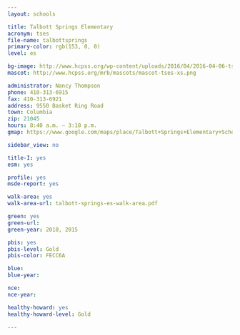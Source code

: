```yaml
---
layout: schools

title: Talbott Springs Elementary
acronym: tses
file-name: talbottsprings
primary-color: rgb(153, 0, 0)
level: es

bg-image: http://www.hcpss.org/wp-content/uploads/2016/04/2016-04-06-tses-salad-fruit-bar-4984.jpg
mascot: http://www.hcpss.org/mrb/mascots/mascot-tses-xs.png

administrator: Nancy Thompson
phone: 410-313-6915
fax: 410-313-6921
address: 9550 Basket Ring Road
town: Columbia
zip: 21045
hours: 8:40 a.m. – 3:10 p.m.
gmap: https://www.google.com/maps/place/Talbott+Springs+Elementary+School/@39.2130344,-76.8457956,17z/data=!3m1!4b1!4m2!3m1!1s0x89b7dfea035b3841:0xdd2a5aacf1a6de72?hl=en

sidebar_view: no

title-I: yes
esm: yes

profile: yes
msde-report: yes 

walk-area: yes
walk-area-url: talbott-springs-es-walk-area.pdf

green: yes
green-url:
green-year: 2010, 2015

pbis: yes
pbis-level: Gold
pbis-color: FECC6A

blue: 
blue-year:

nce:
nce-year:

healthy-howard: yes
healthy-howard-level: Gold

---
```

